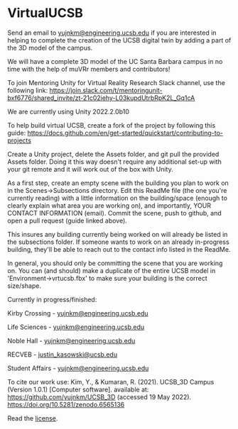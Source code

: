 # VirtualUCSB

Send an email to yujnkm@engineering.ucsb.edu if you are interested in helping to complete the creation of the UCSB digital twin by adding a part of the 3D model of the campus.

We will have a complete 3D model of the UC Santa Barbara campus in no time with the help of muVRr members and contributors!

To join Mentoring Unity for Virtual Reality Research Slack channel, use the following link: https://join.slack.com/t/mentoringunit-bxf6776/shared_invite/zt-21c02iehy-L03kupdUtrbRpK2L_Gq1cA

We are currently using Unity 2022.2.0b10

To help build virtual UCSB, create a fork of the project by following this guide: 
https://docs.github.com/en/get-started/quickstart/contributing-to-projects

Create a Unity project, delete the Assets folder, and git pull the provided Assets folder. Doing it this way doesn't require
any additional set-up with your git remote and it will work out of the box with Unity.

As a first step, create an empty scene with the building you plan to work on in the Scenes->Subsections directory. 
Edit this ReadMe file (the one you're currently reading) with a little information on the building/space (enough 
to clearly explain what area you are working on), and importantly, YOUR CONTACT INFORMATION (email).
Commit the scene, push to github, and open a pull request (guide linked above).

This insures any building currently being worked on will already be listed in the subsections folder. If someone wants
to work on an already in-progress building, they'll be able to reach out to the contact info listed in the ReadMe. 

In general, you should only be committing the scene that you are working on. You can (and should) make a
duplicate of the entire UCSB model in 'Environment->vrtucsb.fbx' to make sure your building is the correct size/shape. 

Currently in progress/finished:

Kirby Crossing - yujnkm@engineering.ucsb.edu

Life Sciences - yujnkm@engineering.ucsb.edu

Noble Hall - yujnkm@engineering.ucsb.edu

RECVEB - justin_kasowski@ucsb.edu

Student Affairs - yujnkm@engineering.ucsb.edu



To cite our work use:
Kim, Y., & Kumaran, R. (2021). UCSB_3D Campus (Version 1.0.1) [Computer software]. available at: https://github.com/yujnkm/UCSB_3D (accessed 19 May 2022).
https://doi.org/10.5281/zenodo.6565136

Read the [license](LICENSE.md).
